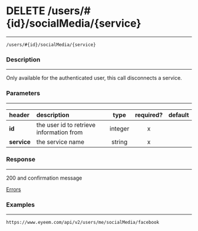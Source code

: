 # DELETE /users/#{id}/socialMedia/{service}    
***
`/users/#{id}/socialMedia/{service}`

### Description
***
Only available for the authenticated user, this call disconnects a service.

### Parameters
***

|header| description| type |required? |default|
|:---------|:--------------|:----------:|:------------:|:------------:|
|**id**|the user id to retrieve information from|integer|x||
|**service**|the service name|string|x||

### Response
***


200 and confirmation message


[Errors](../../resources/errors.md#files)

### Examples
***

`https://www.eyeem.com/api/v2/users/me/socialMedia/facebook`



